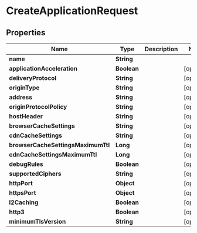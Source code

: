 

# CreateApplicationRequest


## Properties

| Name | Type | Description | Notes |
|------------ | ------------- | ------------- | -------------|
|**name** | **String** |  |  |
|**applicationAcceleration** | **Boolean** |  |  [optional] |
|**deliveryProtocol** | **String** |  |  [optional] |
|**originType** | **String** |  |  [optional] |
|**address** | **String** |  |  [optional] |
|**originProtocolPolicy** | **String** |  |  [optional] |
|**hostHeader** | **String** |  |  [optional] |
|**browserCacheSettings** | **String** |  |  [optional] |
|**cdnCacheSettings** | **String** |  |  [optional] |
|**browserCacheSettingsMaximumTtl** | **Long** |  |  [optional] |
|**cdnCacheSettingsMaximumTtl** | **Long** |  |  [optional] |
|**debugRules** | **Boolean** |  |  [optional] |
|**supportedCiphers** | **String** |  |  [optional] |
|**httpPort** | **Object** |  |  [optional] |
|**httpsPort** | **Object** |  |  [optional] |
|**l2Caching** | **Boolean** |  |  [optional] |
|**http3** | **Boolean** |  |  [optional] |
|**minimumTlsVersion** | **String** |  |  [optional] |



